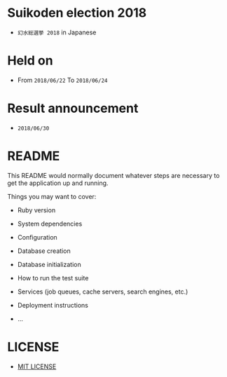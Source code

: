 # Suikoden election 2018
- `幻水総選挙 2018` in Japanese

# Held on
- From `2018/06/22` To `2018/06/24`

# Result announcement
- `2018/06/30`

# README
This README would normally document whatever steps are necessary to get the
application up and running.

Things you may want to cover:

* Ruby version

* System dependencies

* Configuration

* Database creation

* Database initialization

* How to run the test suite

* Services (job queues, cache servers, search engines, etc.)

* Deployment instructions

* ...

# LICENSE
- [MIT LICENSE](/LICENSE)
